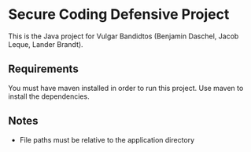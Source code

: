 # Secure Coding Defensive Project

This is the Java project for Vulgar Bandidtos (Benjamin Daschel, Jacob Leque, Lander Brandt).

## Requirements

You must have maven installed in order to run this project. Use maven to install the dependencies.

## Notes

- File paths must be relative to the application directory
